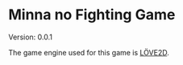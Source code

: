 # Minna no Fighting Game
Version: 0.0.1

The game engine used for this game is [L&#214;VE2D](https://love2d.org/).

